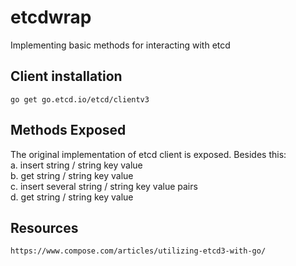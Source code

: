 # etcdwrap
Implementing basic methods for interacting with etcd

## Client installation 
```
go get go.etcd.io/etcd/clientv3
```

## Methods Exposed
The original implementation of etcd client is exposed. Besides this:<br/>
a. insert string / string key value<br/>
b. get string / string key value<br/>
c. insert several string / string key value pairs<br/>
d. get string / string key value<br/>




## Resources
```
https://www.compose.com/articles/utilizing-etcd3-with-go/
```


